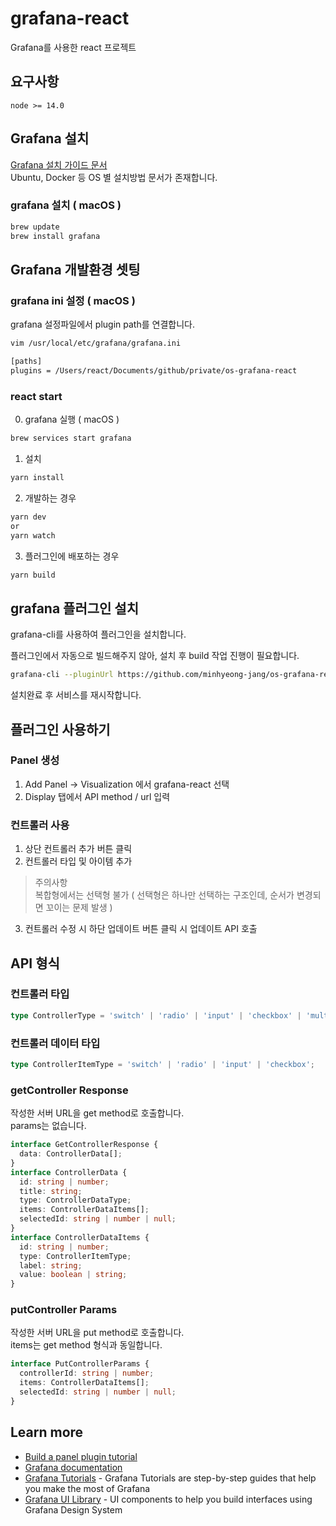# grafana-react

Grafana를 사용한 react 프로젝트

## 요구사항

```
node >= 14.0
```

## Grafana 설치

[Grafana 설치 가이드 문서](https://grafana.com/docs/grafana/latest/installation/requirements/)  
Ubuntu, Docker 등 OS 별 설치방법 문서가 존재합니다.

### grafana 설치 ( macOS )

```bash
brew update
brew install grafana
```

## Grafana 개발환경 셋팅

### grafana ini 설정 ( macOS )

grafana 설정파일에서 plugin path를 연결합니다.

```bash
vim /usr/local/etc/grafana/grafana.ini

[paths]
plugins = /Users/react/Documents/github/private/os-grafana-react
```

### react start

0. grafana 실행 ( macOS )

```bash
brew services start grafana
```

1. 설치

```bash
yarn install
```

2. 개발하는 경우

```bash
yarn dev
or
yarn watch
```

3. 플러그인에 배포하는 경우

```bash
yarn build
```

## grafana 플러그인 설치

grafana-cli를 사용하여 플러그인을 설치합니다.

플러그인에서 자동으로 빌드해주지 않아, 설치 후 build 작업 진행이 필요합니다.

```bash
grafana-cli --pluginUrl https://github.com/minhyeong-jang/os-grafana-react/archive/main.zip plugins install grafana-react
```

설치완료 후 서비스를 재시작합니다.

## 플러그인 사용하기

### Panel 생성

1. Add Panel -> Visualization 에서 grafana-react 선택
2. Display 탭에서 API method / url 입력

### 컨트롤러 사용

1. 상단 컨트롤러 추가 버튼 클릭
2. 컨트롤러 타입 및 아이템 추가

> 주의사항  
> 복합형에서는 선택형 불가 ( 선택형은 하나만 선택하는 구조인데, 순서가 변경되면 꼬이는 문제 발생 )

3. 컨트롤러 수정 시 하단 업데이트 버튼 클릭 시 업데이트 API 호출

## API 형식

### 컨트롤러 타입

```ts
type ControllerType = 'switch' | 'radio' | 'input' | 'checkbox' | 'multiple';
```

### 컨트롤러 데이터 타입

```ts
type ControllerItemType = 'switch' | 'radio' | 'input' | 'checkbox';
```

### getController Response

작성한 서버 URL을 get method로 호출합니다.  
params는 없습니다.

```ts
interface GetControllerResponse {
  data: ControllerData[];
}
interface ControllerData {
  id: string | number;
  title: string;
  type: ControllerDataType;
  items: ControllerDataItems[];
  selectedId: string | number | null;
}
interface ControllerDataItems {
  id: string | number;
  type: ControllerItemType;
  label: string;
  value: boolean | string;
}
```

### putController Params

작성한 서버 URL을 put method로 호출합니다.  
items는 get method 형식과 동일합니다.

```ts
interface PutControllerParams {
  controllerId: string | number;
  items: ControllerDataItems[];
  selectedId: string | number | null;
}
```

## Learn more

- [Build a panel plugin tutorial](https://grafana.com/tutorials/build-a-panel-plugin)
- [Grafana documentation](https://grafana.com/docs/)
- [Grafana Tutorials](https://grafana.com/tutorials/) - Grafana Tutorials are step-by-step guides that help you make the most of Grafana
- [Grafana UI Library](https://developers.grafana.com/ui) - UI components to help you build interfaces using Grafana Design System
